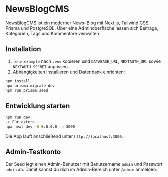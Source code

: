 # NewsBlogCMS

NewsBlogCMS ist ein moderner News-Blog mit Next.js, Tailwind CSS, Prisma und PostgreSQL. Über eine Adminoberfläche lassen sich Beiträge, Kategorien, Tags und Kommentare verwalten.

## Installation

1. `.env.example` nach `.env` kopieren und `DATABASE_URL`, `NEXTAUTH_URL` sowie `NEXTAUTH_SECRET` anpassen.
2. Abhängigkeiten installieren und Datenbank einrichten:

```bash
npm install
npx prisma migrate dev
npm run prisma:seed
```

## Entwicklung starten

```bash
npm run dev
-> Für extern
npx next dev -H 0.0.0.0 -p 3000
```

Die App läuft anschließend unter `http://localhost:3000`.

## Admin-Testkonto

Der Seed legt einen Admin-Benutzer mit Benutzername `admin` und Passwort `admin` an. Damit kannst du dich im Admin-Bereich unter `/admin` anmelden.
